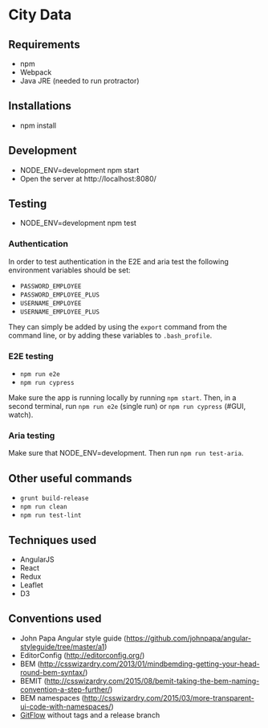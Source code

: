 # City Data

## Requirements
- npm
- Webpack
- Java JRE (needed to run protractor)

## Installations
- npm install

## Development
- NODE_ENV=development npm start
- Open the server at http://localhost:8080/

## Testing
- NODE_ENV=development npm test


### Authentication

In order to test authentication in the E2E and aria test the following environment variables should be set:

- `PASSWORD_EMPLOYEE`
- `PASSWORD_EMPLOYEE_PLUS`
- `USERNAME_EMPLOYEE`
- `USERNAME_EMPLOYEE_PLUS`

They can simply be added by using the `export` command from the command line, or by adding these
variables to `.bash_profile`.

### E2E testing

- `npm run e2e`
- `npm run cypress`

Make sure the app is running locally by running `npm start`.
Then, in a second terminal, run `npm run e2e` (single run) or `npm run cypress` (#GUI, watch).

### Aria testing

Make sure that NODE_ENV=development.
Then run `npm run test-aria`.

## Other useful commands

- `grunt build-release`
- `npm run clean`
- `npm run test-lint`

## Techniques used
- AngularJS
- React
- Redux
- Leaflet
- D3

## Conventions used
- John Papa Angular style guide (https://github.com/johnpapa/angular-styleguide/tree/master/a1)
- EditorConfig (http://editorconfig.org/)
- BEM (http://csswizardry.com/2013/01/mindbemding-getting-your-head-round-bem-syntax/)
- BEMIT (http://csswizardry.com/2015/08/bemit-taking-the-bem-naming-convention-a-step-further/)
- BEM namespaces (http://csswizardry.com/2015/03/more-transparent-ui-code-with-namespaces/)
- [GitFlow](https://datasift.github.io/gitflow/IntroducingGitFlow.html) without tags and a release branch
